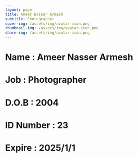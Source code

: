 ```yaml
---
layout: page
title: Ameer Nasser Armesh
subtitle: Photographer
cover-img: /assets/img/avatar-icon.png
thumbnail-img: /assets/img/avatar-icon.png
share-img: /assets/img/avatar-icon.png
---
```


# Name : Ameer Nasser Armesh 
# Job : Photographer
# D.O.B : 2004
# ID Number : 23
# Expire : 2025/1/1
